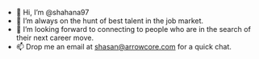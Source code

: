 - 👋 Hi, I’m @shahana97
- 👀 I’m always on the hunt of best talent in the job market. 
- 🌱 I’m looking forward to connecting to people who are in the search of their next career move.
- 📫 Drop me an email at shasan@arrowcore.com for a quick chat. 

<!---
shahana97/shahana97 is a ✨ special ✨ repository because its `README.md` (this file) appears on your GitHub profile.
You can click the Preview link to take a look at your changes.
--->
